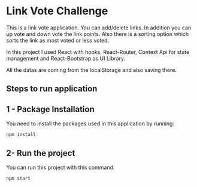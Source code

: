 # Link Vote Challenge

This is a link vote application. You can add/delete links. In addition you can up vote and down vote the link points.
Also there is a sorting option which sorts the link as most voted or less voted.

In this project I used React with hooks, React-Router, Context Api for state management and React-Bootstrap as UI Library.

All the datas are coming from the localStorage and also saving there.

## Steps to run application

## 1 - Package Installation

You need to install the packages used in this application by running:

```
npm install
```

## 2- Run the project

You can run this project with this command:

```
npm start
```
